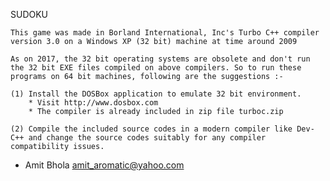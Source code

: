 SUDOKU
~~~~~~~~~~~~~~~~~~~~~~~~~~~~~~~~~~~~~~~~~~~~~~~~~~~~~~~
This game was made in Borland International, Inc's Turbo C++ compiler version 3.0 on a Windows XP (32 bit) machine at time around 2009

As on 2017, the 32 bit operating systems are obsolete and don't run the 32 bit EXE files compiled on above compilers. So to run these programs on 64 bit machines, following are the suggestions :-

(1) Install the DOSBox application to emulate 32 bit environment.
    * Visit http://www.dosbox.com
    * The compiler is already included in zip file turboc.zip

(2) Compile the included source codes in a modern compiler like Dev-C++ and change the source codes suitably for any compiler compatibility issues.

~~~~~~~~~~~~~~~~~~~~~~~~~~~~~~~~~~~~~~~~~~~~~~~~~~~~~~~

- Amit Bhola
  amit_aromatic@yahoo.com 
